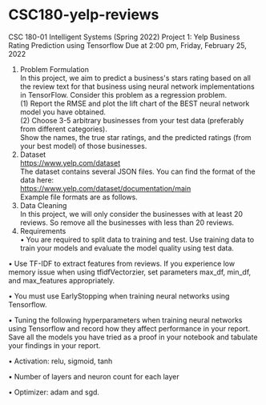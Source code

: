 # CSC180-yelp-reviews
CSC 180-01 Intelligent Systems (Spring 2022)
Project 1: Yelp Business Rating Prediction using Tensorflow
Due at 2:00 pm, Friday, February 25, 2022

1. Problem Formulation <br />
In this project, we aim to predict a business's stars rating based on all the review text for that business
using neural network implementations in TensorFlow. Consider this problem as a regression problem. <br />
(1) Report the RMSE and plot the lift chart of the BEST neural network model you have obtained. <br />
(2) Choose 3-5 arbitrary businesses from your test data (preferably from different categories). <br />
Show the names, the true star ratings, and the predicted ratings (from your best model) of those
businesses. <br />
2. Dataset<br />
https://www.yelp.com/dataset <br />
The dataset contains several JSON files. You can find the format of the data here: <br />
https://www.yelp.com/dataset/documentation/main <br />
Example file formats are as follows. <br />
3. Data Cleaning <br />
In this project, we will only consider the businesses with at least 20 reviews. So remove all the
businesses with less than 20 reviews.
4. Requirements <br />
• You are required to split data to training and test. Use training data to train your models and
evaluate the model quality using test data. <br />

• Use TF-IDF to extract features from reviews. If you experience low memory issue when
using tfidfVectorzier, set parameters max_df, min_df, and max_features appropriately. <br />

• You must use EarlyStopping when training neural networks using Tensorflow. <br />

• Tuning the following hyperparameters when training neural networks using Tensorflow and
record how they affect performance in your report. Save all the models you have tried as a
proof in your notebook and tabulate your findings in your report. <br />

• Activation: relu, sigmoid, tanh <br />

• Number of layers and neuron count for each layer <br />

• Optimizer: adam and sgd.
